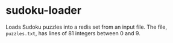 # sudoku-loader

Loads Sudoku puzzles into a redis set from an input file. The file, 
`puzzles.txt`, has lines of 81 integers between 0 and 9. 
